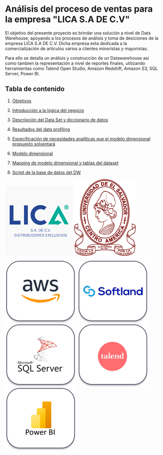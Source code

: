 # **Análisis del proceso de ventas para la empresa "LICA S.A DE C.V"** 
El objetivo del presente proyecto es brindar una solución a nivel de Data Warehouse, apoyando a los procesos de análisis y toma de desiciones de la empresa LICA S.A DE C.V. Dicha empresa esta dedicada a la comercialización de articulos varios a clientes minoristas y mayoristas.

Para ello se detalla un análisis y construcción de un Datawarehouse así como tambien la representación a nivel de reportes finales, utilizando herramientas como Talend Open Studio, Amazon Redshift, Amazon S3, SQL Server, Power BI.

## **Tabla de contenido**
1. [Objetivos](FilesReadme/Objetivos.md)

2. [Introducción a la lógica del negocio](FilesReadme/IntroduccionLogicaNegocio.md)

3. [Descripción del Data Set y diccionario de datos](FilesReadme/DescripcionDataSet.md)

4. [Resultados del data profiling](FilesReadme/ResultadosDataProfiling.md)

5. [Especificación de necesidades analíticas que el modelo dimensional propuesto solventará](FilesReadme/EspecificacionNecesidadesAnaliticas.md)

6. [Modelo dimensional](FilesReadme/ModeloDimensional.md)

7. [Mapping de modelo dimensional y tablas del dataset](FilesReadme/MappingModeloDimensional.md)

7. [Script de la base de datos del DW](FilesReadme/ScriptBaseDW.md)



![BPMN](FilesReadme/Logos/LogoLica.png)
![BPMN](FilesReadme/Logos/LogoUES.png)

![BPMN](FilesReadme/Logos/LogoAWS.png)
![BPMN](FilesReadme/Logos/LogoSoftland.png)
![BPMN](FilesReadme/Logos/LogoSQL.png)
![BPMN](FilesReadme/Logos/LogoTalend.png)
![BPMN](FilesReadme/Logos/LogoPowerBI.png)